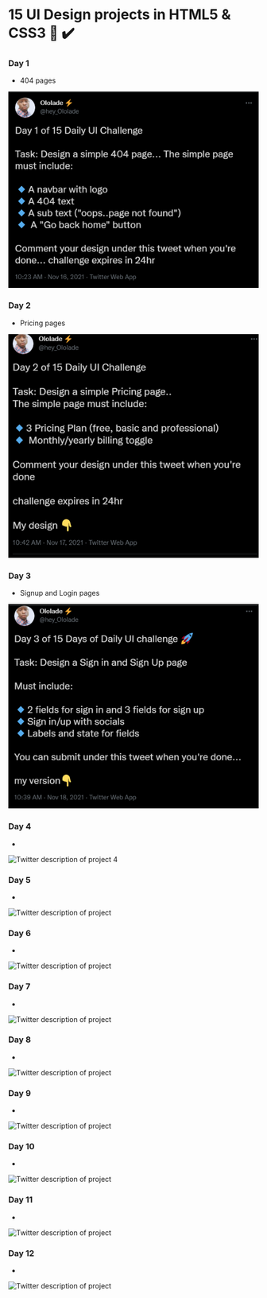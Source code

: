 # 15 UI Design projects in HTML5 & CSS3 :art: ✔️

### Day 1
- 404 pages
<img src="./assets/day1.png" alt="Twitter description of project 1 which is about 404 page not found">  

### Day 2
- Pricing pages
<img src="./assets/day2.png" alt="Twitter description of project 2 which is about Pricing page">

### Day 3 
- Signup and Login pages
<img src="./assets/day3.png" alt="Twitter description of project 3 which is about Signup and login pages">

### Day 4
- 
<img src="./assets" alt="Twitter description of project 4">  

### Day 5
- 
<img src="./assets" alt="Twitter description of project ">


### Day 6 
- 
<img src="./assets" alt="Twitter description of project ">


### Day 7
- 
<img src="./assets" alt="Twitter description of project ">


### Day 8
- 
<img src="./assets" alt="Twitter description of project ">


### Day 9 
- 
<img src="./assets" alt="Twitter description of project ">


### Day 10
- 
<img src="./assets" alt="Twitter description of project ">


### Day 11
- 
<img src="./assets" alt="Twitter description of project ">


### Day 12
- 
<img src="./assets" alt="Twitter description of project ">








